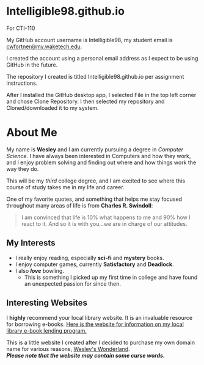# Intelligible98.github.io
For CTI-110

My GitHub account username is Intelligible98, my student email is cwfortner@my.waketech.edu. 

I created the account using a personal email address as I expect to be using GitHub in the future.

The repository I created is titled Intelligible98.github.io per assignment instructions.

After I installed the GitHub desktop app, I selected File in the top left corner and chose Clone Repository. I then selected my repository and Cloned/downloaded it to my system.

# About Me
My name is **Wesley** and I am currently pursuing a degree in _Computer Science_. 
I have always been interested in Computers and how they work, and I enjoy problem solving and finding out where and how things work the way they do.

This will be my _third_ college degree, and I am excited to see where this course of study takes me in my life and career.

One of my favorite quotes, and something that helps me stay focused throughout many areas of life is from **Charles R. Swindoll**:
>I am convinced that life is 10% what happens to me and 90% how I react to it. And so it is with you...we are in charge of our attitudes.

## My Interests
* I really enjoy reading, especially **sci-fi** and **mystery** books.
* I enjoy computer games, currently **Satisfactory** and **Deadlock**.
* I also **_love_** bowling.
  * This is something I picked up my first time in college and have found an unexpected passion for since then.

## Interesting Websites
I **highly** recommend your local library website. It is an invaluable resource for borrowing e-books. [Here is the website for information on my local library e-book lending program.](https://www.wake.gov/departments-government/libraries/e-books-downloads) 

This is a little website I created after I decided to purchase my own domain name for various reasons, [Wesley's Wonderland](www.wesleyswonderland.com).  
**_Please note that the website may contain some curse words._**
